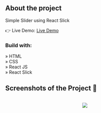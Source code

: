 <h2>About the project</h2>

<p>Simple Slider using React Slick</p>

👉 Live Demo: <a href='https://zakharlobai-sliedr.vercel.app/' target='_blank'>Live Demo</a>

<h3>Build with:</h3>

» HTML<br>
» CSS<br>
» React JS<br>
» React Slick

<h2>Screenshots of the Project 📸</h2>
<br>

<div align='center'>
<img src='https://github.com/zakhar-lobai/projects/assets/29870526/faf1a881-870d-4712-a21c-bfaa371d0540'/>

</div>